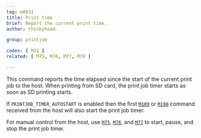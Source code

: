 ```yaml
---
tag: m0031
title: Print time
brief: Report the current print time.
author: thinkyhead

group: printjob

codes: [ M31 ]
related: [ M75, M76, M77, M78 ]

---
```


This command reports the time elapsed since the start of the current print job to the host. When printing from SD card, the print job timer starts as soon as SD printing starts.

If `PRINTJOB_TIMER_AUTOSTART` is enabled then the first [`M109`](/docs/gcode/M109.html) or [`M190`](/docs/gcode/M190.html) command received from the host will also start the print job timer.

For manual control from the host, use [`M75`](/docs/gcode/M075.html), [`M76`](/docs/gcode/M076.html), and [`M77`](/docs/gcode/M077.html) to start, pause, and stop the print job timer.

